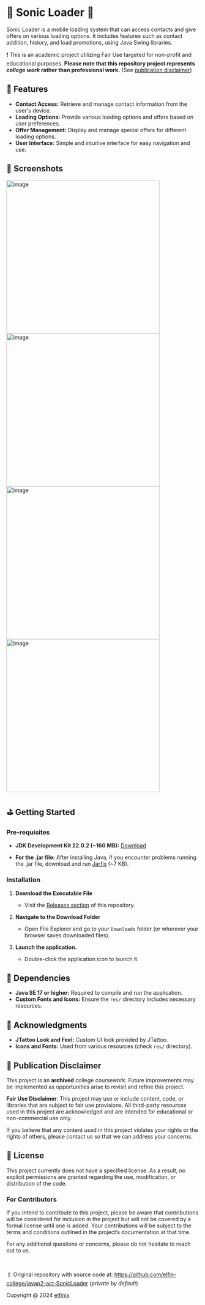 # 📶 Sonic Loader 📶

Sonic Loader is a mobile loading system that can access contacts and give offers on various loading options. It includes features such as contact addition, history, and load promotions, using Java Swing libraries.

❗ This is an academic project utilizing Fair Use targeted for non-profit and educational purposes. **Please note that this repository project represents _college work_ rather than professional work.** (See [publication disclaimer](#-publication-disclaimer))

## 🏁 Features

- **Contact Access:** Retrieve and manage contact information from the user's device.
- **Loading Options:** Provide various loading options and offers based on user preferences.
- **Offer Management:** Display and manage special offers for different loading options.
- **User Interface:** Simple and intuitive interface for easy navigation and use.

## 📸 Screenshots

<img src="https://github.com/user-attachments/assets/c2c14f12-7129-415d-94eb-e38ec7fcf5b3" width="400" alt="image">
<img src="https://github.com/user-attachments/assets/9716bd19-e3d2-41fd-98d7-1741f0de4214" width="400" alt="image">
<img src="https://github.com/user-attachments/assets/9cfe7da4-2e7b-4e1e-9c22-91611d53d8f6" width="400" alt="image">
<img src="https://github.com/user-attachments/assets/2601a510-6457-447f-b7d3-ebd05629df14" width="400" alt="image">

## ⛳ Getting Started

### Pre-requisites

- **JDK Development Kit 22.0.2 (~160 MB):** [Download](https://download.oracle.com/java/22/latest/jdk-22_windows-x64_bin.exe)

- **For the .jar file:** After installing Java, if you encounter problems running the .jar file, download and run [Jarfix](https://johann.loefflmann.net/downloads/jarfix.exe) (~7 KB).

### Installation

1. **Download the Executable File**
   - Visit the [Releases section](https://github.com/elfinix/javap2-act-SonicLoader/releases) of this repository.

2. **Navigate to the Download Folder**
   - Open File Explorer and go to your `Downloads` folder (or wherever your browser saves downloaded files).

3. **Launch the application.**
   - Double-click the application icon to launch it.

## 🔁 Dependencies

- **Java SE 17 or higher:** Required to compile and run the application.
- **Custom Fonts and Icons:** Ensure the `res/` directory includes necessary resources.

## 🙌 Acknowledgments

- **JTattoo Look and Feel:** Custom UI look provided by JTattoo.
- **Icons and Fonts:** Used from various resources (check `res/` directory).

## 📜 Publication Disclaimer

This project is an **archived** college coursework. Future improvements may be implemented as opportunities arise to revisit and refine this project.

**Fair Use Disclaimer**: This project may use or include content, code, or libraries that are subject to fair use provisions. All third-party resources used in this project are acknowledged and are intended for educational or non-commercial use only.

If you believe that any content used in this project violates your rights or the rights of others, please contact us so that we can address your concerns.

## 🪪 License

This project currently does not have a specified license. As a result, no explicit permissions are granted regarding the use, modification, or distribution of the code.

### For Contributors

If you intend to contribute to this project, please be aware that contributions will be considered for inclusion in the project but will not be covered by a formal license until one is added. Your contributions will be subject to the terms and conditions outlined in the project’s documentation at that time.

For any additional questions or concerns, please do not hesitate to reach out to us.

<br>

🖇️ Original repository with source code at: https://github.com/elfin-college/javap2-act-SonicLoader (_private by default_)

Copyright @ 2024 [elfinix](https://github.com/elfinix)

